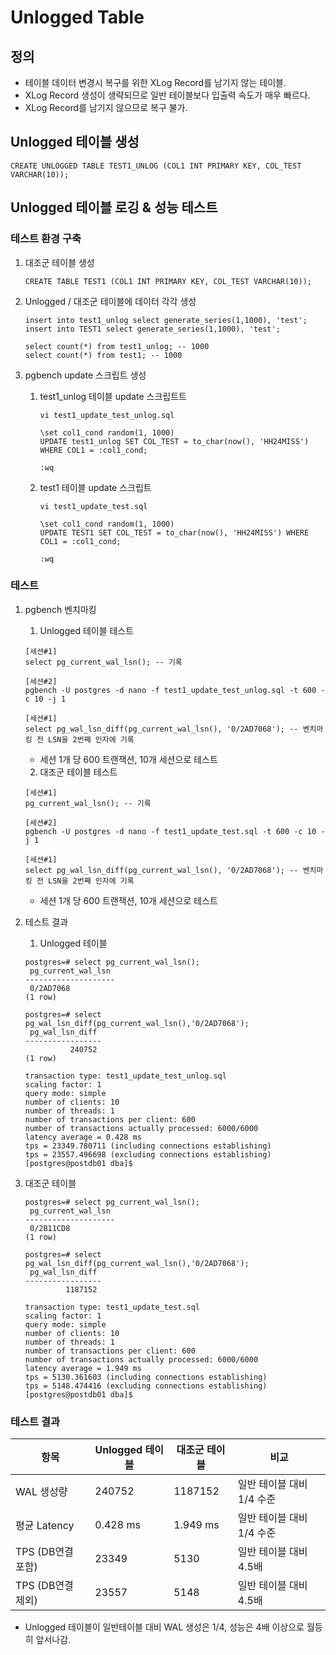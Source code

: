 # Unlogged Table

## 정의
- 테이블 데이터 변경시 복구를 위한 XLog Record를 남기지 않는 테이블.
- XLog Record 생성이 생략되므로 일반 테이블보다 입출력 속도가 매우 빠르다.
- XLog Record를 남기지 않으므로 복구 불가.

## Unlogged 테이블 생성
```
CREATE UNLOGGED TABLE TEST1_UNLOG (COL1 INT PRIMARY KEY, COL_TEST VARCHAR(10));
```

## Unlogged 테이블 로깅 & 성능 테스트
### 테스트 환경 구축
1. 대조군 테이블 생성
    ```
    CREATE TABLE TEST1 (COL1 INT PRIMARY KEY, COL_TEST VARCHAR(10));
    ```

2. Unlogged / 대조군 테이블에 데이터 각각 생성
    ```
    insert into test1_unlog select generate_series(1,1000), 'test';
    insert into TEST1 select generate_series(1,1000), 'test';

    select count(*) from test1_unlog; -- 1000
    select count(*) from test1; -- 1000
    ``` 
3. pgbench update 스크립트 생성
   1. test1_unlog 테이블 update 스크립트트
        ```
        vi test1_update_test_unlog.sql

        \set col1_cond random(1, 1000)
        UPDATE test1_unlog SET COL_TEST = to_char(now(), 'HH24MISS') WHERE COL1 = :col1_cond;

        :wq
        ```
   2. test1 테이블 update 스크립트
        ```
        vi test1_update_test.sql

        \set col1_cond random(1, 1000)
        UPDATE TEST1 SET COL_TEST = to_char(now(), 'HH24MISS') WHERE COL1 = :col1_cond;

        :wq
        ```
### 테스트
1. pgbench 벤치마킹
   1. Unlogged 테이블 테스트
    ```
    [세션#1]
    select pg_current_wal_lsn(); -- 기록

    [세션#2]
    pgbench -U postgres -d nano -f test1_update_test_unlog.sql -t 600 -c 10 -j 1
    
    [세션#1]
    select pg_wal_lsn_diff(pg_current_wal_lsn(), '0/2AD7068'); -- 벤치마킹 전 LSN을 2번째 인자에 기록
    ```
    - 세션 1개 당 600 트랜잭션, 10개 세션으로 테스트
  
   2. 대조군 테이블 테스트
    ```
    [세션#1]
    pg_current_wal_lsn(); -- 기록

    [세션#2]
    pgbench -U postgres -d nano -f test1_update_test.sql -t 600 -c 10 -j 1
    
    [세션#1]
    select pg_wal_lsn_diff(pg_current_wal_lsn(), '0/2AD7068'); -- 벤치마킹 전 LSN을 2번째 인자에 기록
    ```
    - 세션 1개 당 600 트랜잭션, 10개 세션으로 테스트

5. 테스트 결과
   1. Unlogged 테이블
    ```
    postgres=# select pg_current_wal_lsn();
     pg_current_wal_lsn
    --------------------
     0/2AD7068
    (1 row)

    postgres=# select pg_wal_lsn_diff(pg_current_wal_lsn(),'0/2AD7068');
     pg_wal_lsn_diff
    -----------------
              240752
    (1 row)

    transaction type: test1_update_test_unlog.sql
    scaling factor: 1
    query mode: simple
    number of clients: 10
    number of threads: 1
    number of transactions per client: 600
    number of transactions actually processed: 6000/6000
    latency average = 0.428 ms
    tps = 23349.780711 (including connections establishing)
    tps = 23557.496698 (excluding connections establishing)
    [postgres@postdb01 dba]$
    ```

2. 대조군 테이블
    ```
    postgres=# select pg_current_wal_lsn();
     pg_current_wal_lsn
    --------------------
     0/2B11CD8
    (1 row)

    postgres=# select pg_wal_lsn_diff(pg_current_wal_lsn(),'0/2AD7068');
     pg_wal_lsn_diff
    -----------------
             1187152

    transaction type: test1_update_test.sql
    scaling factor: 1
    query mode: simple
    number of clients: 10
    number of threads: 1
    number of transactions per client: 600
    number of transactions actually processed: 6000/6000
    latency average = 1.949 ms
    tps = 5130.361603 (including connections establishing)
    tps = 5148.474416 (excluding connections establishing)
    [postgres@postdb01 dba]$
    ```
### 테스트 결과
| 항목 | Unlogged 테이블 | 대조군 테이블 | 비교 | 
| --- | --- | --- | --- |
| WAL 생성량 | 240752 | 1187152 | 일반 테이블 대비 1/4 수준 |
| 평균 Latency | 0.428 ms | 1.949 ms | 일반 테이블 대비 1/4 수준 |
| TPS (DB연결 포함) | 23349 | 5130 | 일반 테이블 대비 4.5배 |
| TPS (DB연결 제외) | 23557 | 5148 | 일반 테이블 대비 4.5배 |
- Unlogged 테이블이 일반테이블 대비 WAL 생성은 1/4, 성능은 4배 이상으로 월등히 앞서나감.

